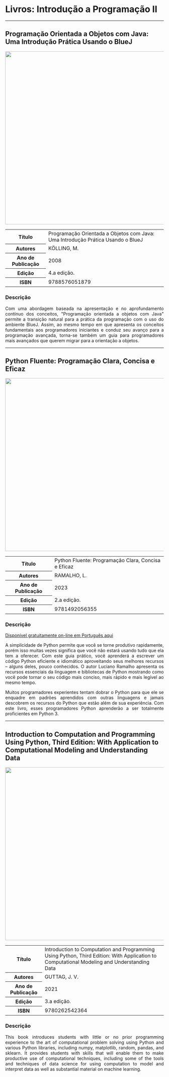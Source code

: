 # Livros: Introdução a Programação II

<hr>

## Programação Orientada a Objetos com Java: Uma Introdução Prática Usando o BlueJ

<p align="center">
  <img src="https://github.com/Universidade-Livre/ciencia-da-computacao/assets/30880723/a7813939-44b1-4820-828d-3c9390a2ca88" width="550px">
</p>

<table align="center">
    <tr>
        <th>Título</th>
        <td>Programação Orientada a Objetos com Java: Uma Introdução Prática Usando o BlueJ</td>
    </tr>
    <tr>
        <th>Autores</th>
        <td>KÖLLING, M.</td>
    </tr>
    <tr>
        <th>Ano de Publicação</th>
        <td>2008</td>
    </tr>
    <tr>
        <th>Edição</th>
        <td>4.a edição.</td>
    </tr>
    <tr>
        <th>ISBN</th>
        <td>9788576051879 </td>
    </tr>
</table>

### Descrição

<p align="justify">
Com uma abordagem baseada na apresentação e no aprofundamento contínuo dos conceitos, "Programação orientada a objetos com Java" permite a transição natural para a prática da programação com o uso do ambiente BlueJ. Assim, ao mesmo tempo em que apresenta os conceitos fundamentais aos programadores iniciantes e conduz seu avanço para a programação avançada, torna-se também um guia para programadores mais avançados que querem migrar para a orientação a objetos.
</p>

<hr>

## Python Fluente: Programação Clara, Concisa e Eficaz

<p align="center">
  <img src="https://github.com/Universidade-Livre/ciencia-da-computacao/assets/30880723/45cd6980-df3f-48b3-a423-be1c3fb1ca4d" width="550px">
</p>

<table align="center">
    <tr>
        <th>Título</th>
        <td>Python Fluente: Programação Clara, Concisa e Eficaz</td>
    </tr>
    <tr>
        <th>Autores</th>
        <td>RAMALHO, L.</td>
    </tr>
    <tr>
        <th>Ano de Publicação</th>
        <td>2023</td>
    </tr>
    <tr>
        <th>Edição</th>
        <td>2.a edição.</td>
    </tr>
    <tr>
        <th>ISBN</th>
        <td>9781492056355</td>
    </tr>
</table>

### Descrição

<a href="https://pythonfluente.com/">Disponível gratuitamente on-line em Português aqui</a>

<p align="justify">
A simplicidade de Python permite que você se torne produtivo rapidamente, porém isso muitas vezes significa que você não estará usando tudo que ela tem a oferecer. Com este guia prático, você aprenderá a escrever um código Python eficiente e idiomático aproveitando seus melhores recursos – alguns deles, pouco conhecidos. O autor Luciano Ramalho apresenta os recursos essenciais da linguagem e bibliotecas de Python mostrando como você pode tornar o seu código mais conciso, mais rápido e mais legível ao mesmo tempo.
</p>

<p align="justify">
Muitos programadores experientes tentam dobrar o Python para que ele se enquadre em padrões aprendidos com outras linguagens e jamais descobrem os recursos do Python que estão além de sua experiência. Com este livro, esses programadores Python aprenderão a ser totalmente proficientes em Python 3.
</p>

<hr>

## Introduction to Computation and Programming Using Python, Third Edition: With Application to Computational Modeling and Understanding Data

<p align="center">
  <img src="https://github.com/Universidade-Livre/ciencia-da-computacao/assets/30880723/105b1ecf-fcb7-495b-83f8-2a7b25a76156" width="550px">
</p>


<table align="center">
    <tr>
        <th>Título</th>
        <td>Introduction to Computation and Programming Using Python, Third Edition: With Application to Computational Modeling and Understanding Data</td>
    </tr>
    <tr>
        <th>Autores</th>
        <td>GUTTAG, J. V.</td>
    </tr>
    <tr>
        <th>Ano de Publicação</th>
        <td>2021</td>
    </tr>
    <tr>
        <th>Edição</th>
        <td>3.a edição.</td>
    </tr>
    <tr>
        <th>ISBN</th>
        <td>9780262542364</td>
    </tr>
</table>

### Descrição

<p align="justify">
This book introduces students with little or no prior programming experience to the art of computational problem solving using Python and various Python libraries, including numpy, matplotlib, random, pandas, and sklearn. It provides students with skills that will enable them to make productive use of computational techniques, including some of the tools and techniques of data science for using computation to model and interpret data as well as substantial material on machine learning. 
</p>
